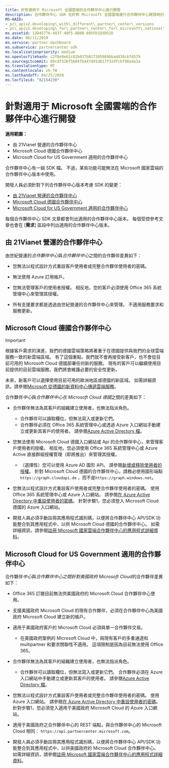 ```yaml
---
title: 針對適用于 Microsoft 全國雲端的合作夥伴中心進行開發
description: 合作夥伴中心 SDK 在針對 Microsoft 全國雲端進行合作夥伴中心開發時的差異。
MS-HAID:
- pc\_apiv2.developing\_with\_different\_partner\_center\_versions
- pc\_apiv2.developing\_for\_partner\_center\_for\_microsoft\_national\_cloud
ms.assetid: 13D45776-4837-48F5-AB8B-605FD1D3D52D
ms.date: 06/11/2019
ms.service: partner-dashboard
ms.subservice: partnercenter-sdk
ms.localizationpriority: medium
ms.openlocfilehash: c2f8e9e61c02b037b817305989bbad430c6fd579
ms.sourcegitcommit: 89cdf326f5684fb447d91d817f32dfcbf08ada3a
ms.translationtype: MT
ms.contentlocale: zh-TW
ms.lasthandoff: 04/25/2020
ms.locfileid: "82154230"
---
```

# <a name="developing-for-partner-center-for-microsoft-national-clouds"></a>針對適用于 Microsoft 全國雲端的合作夥伴中心進行開發

**適用範圍：**

- 由 21Vianet 營運的合作夥伴中心
- Microsoft Cloud 德國合作夥伴中心
- Microsoft Cloud for US Government 適用的合作夥伴中心

合作夥伴中心有一組 SDK 檔。 不過，某些功能可能無法在 Microsoft 國家雲端的合作夥伴中心版本中使用。

開發人員必須針對下列合作夥伴中心版本考慮 SDK 的變更：

- [由 21Vianet 營運的合作夥伴中心](#partner-center-operated-by-21vianet)
- [Microsoft Cloud 德國合作夥伴中心](#partner-center-for-microsoft-cloud-germany)
- [Microsoft Cloud for US Government 適用的合作夥伴中心](#partner-center-for-microsoft-cloud-for-us-government)

每個合作夥伴中心 SDK 文章都會列出適用的合作夥伴中心版本。 每個受控參考文章也會在 [**需求**] 區段中列出適用的合作夥伴中心版本。

## <a name="partner-center-operated-by-21vianet"></a>由 21Vianet 營運的合作夥伴中心

由世紀營運的*合作夥伴中心*與*合作夥伴中心*之間的合作夥伴差異如下：

- 您無法以程式設計方式重設客戶使用者或完整合作夥伴使用者的密碼。

- 無法使用 Azure 訂用帳戶。

- 您無法管理客戶的使用者授權。 相反地，您的客戶必須使用 Office 365 系統管理中心來管理其授權。

- 所有支援要求都是透過由世紀營運的合作夥伴中心來管理。 不適用服務要求和服務更新。

## <a name="partner-center-for-microsoft-cloud-germany"></a>Microsoft Cloud 德國合作夥伴中心

> [!IMPORTANT]
> 根據客戶需求的演進，我們的德國雲端策略將著重于在德國提供與我們的全球雲端服務一致的新雲端區域。 有了這個重點，我們就不會再接受新客戶，也不會從目前可用的 Microsoft Cloud 德國部署任何新的服務。 現有的客戶可以繼續使用目前提供的目前雲端服務，我們將會維護必要的安全性更新。
>
> 未來，新客戶可以選擇使用目前可用的歐洲地區或德國的新區域。 如需詳細資訊，請參閱[Microsoft 從德國的新資料中心傳遞雲端服務](https://news.microsoft.com/europe/2018/08/31/microsoft-to-deliver-cloud-services-from-new-datacentres-in-germany-in-2019-to-meet-evolving-customer-needs/)。

合作夥伴*中心*與*合作夥伴中心在 Microsoft Cloud 德國*之間的差異如下：

- 合作夥伴無法為其客戶的組織建立使用者，也無法指派角色。
  - 合作夥伴可以讀取欄位，但無法寫入或更新它們。
  - 合作夥伴必須在 Office 365 系統管理中心或透過 Azure 入口網站手動建立或更新其客戶的使用者。 請參閱[Azure Active Directory 檔](https://docs.microsoft.com/azure/active-directory/)。

- 您無法使用 Microsoft Cloud 德國入口網站或 Api 的合作夥伴中心，來管理客戶使用者的授權。 相反地，您必須使用 Office 365 系統管理中心或 Azure Active 直接群組授權管理（即將推出）來管理其授權。
  - （選擇性）您可以使用 Azure AD 圖形 API。 請參閱[新增或移除使用者的授權](https://msdn.microsoft.com/library/azure/ad/graph/api/functions-and-actions#assignLicense)。 針對 Microsoft Cloud 德國的合作夥伴中心，請務必使用圖形端點`https://graph.cloudapi.de` ，而不是`https://graph.windows.net`。

- 您無法以程式設計方式重設客戶使用者或完整合作夥伴使用者的密碼。 使用 Office 365 系統管理中心或 Azure 入口網站。 請參閱[在 Azure Active Directory 中重設使用者的密碼](https://azure.microsoft.com/documentation/articles/active-directory-users-reset-password-azure-portal/)。 針對步驟1，您必須登入 Microsoft Cloud 德國的 Azure 入口網站。

- 開發人員必須手動註冊其應用程式識別碼，以便將合作夥伴中心 API/SDK 功能整合到其應用程式中，以供 Microsoft Cloud 德國的合作夥伴中心。 如需詳細資訊，請參閱[註冊 Microsoft 國家雲端合作夥伴中心的應用程式詳細資料](https://docs.microsoft.com/partner-center/develop/create-apps-for-partner-center-for-microsoft-national-clouds)。

## <a name="partner-center-for-microsoft-cloud-for-us-government"></a>Microsoft Cloud for US Government 適用的合作夥伴中心

合作夥伴*中心*與*合作夥伴中心之間針對美國政府 Microsoft Cloud*的合作夥伴差異如下：

- Office 365 訂閱目前無法供美國政府的 Microsoft Cloud 合作夥伴中心使用。

- 支援美國政府 Microsoft Cloud 的現有合作夥伴，必須在合作夥伴中心為美國政府 Microsoft Cloud 建立新的帳戶。

- 適用于美國政府客戶的 Microsoft Cloud 必須與單一合作夥伴交易。
  - 在美國政府案例的 Microsoft Cloud 中，與現有客戶的多重通道和 multipartner 和要求關聯性不適用。 這項限制是因為目前無法使用 Office 365。

- 合作夥伴無法為其客戶的組織建立使用者，也無法指派角色。
  - 合作夥伴可以讀取欄位，但無法寫入或更新它們。 合作夥伴必須在 Azure 入口網站中手動建立或更新其客戶的使用者。 請參閱[Azure Active Directory 檔](https://docs.microsoft.com/azure/active-directory/)。

- 您無法以程式設計方式重設客戶使用者或完整合作夥伴使用者的密碼。 使用 Azure 入口網站。 請參閱[在 Azure Active Directory 中重設使用者的密碼](https://docs.microsoft.com/azure/active-directory/active-directory-users-reset-password-azure-portal)。 針對步驟1，您必須登入適用于美國政府 Microsoft Cloud 的 Azure 入口網站。

- 適用于美國政府之合作夥伴中心的 REST 端點，與合作夥伴中心的 Microsoft Cloud 相同： `https://api.partnercenter.microsoft.com`。

- 開發人員必須手動註冊其應用程式識別碼，以便將合作夥伴中心 API/SDK 功能整合到其應用程式中，以供美國政府的 Microsoft Cloud 合作夥伴中心。 如需詳細資訊，請參閱[註冊 Microsoft 國家雲端合作夥伴中心的應用程式詳細資料](https://docs.microsoft.com/partner-center/develop/create-apps-for-partner-center-for-microsoft-national-clouds)。
